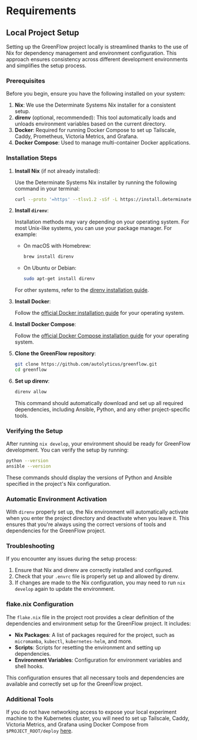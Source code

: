 # Requirements

## Local Project Setup

Setting up the GreenFlow project locally is streamlined thanks to the use of Nix for dependency management and environment configuration. This approach ensures consistency across different development environments and simplifies the setup process.

### Prerequisites

Before you begin, ensure you have the following installed on your system:

1. **Nix**: We use the Determinate Systems Nix installer for a consistent setup.
2. **direnv** (optional, recommended): This tool automatically loads and unloads environment variables based on the current directory.
3. **Docker**: Required for running Docker Compose to set up Tailscale, Caddy, Prometheus, Victoria Metrics, and Grafana.
4. **Docker Compose**: Used to manage multi-container Docker applications.

### Installation Steps

1. **Install Nix** (if not already installed):

   Use the Determinate Systems Nix installer by running the following command in your terminal:

   ```bash
   curl --proto '=https' --tlsv1.2 -sSf -L https://install.determinate.systems/nix | sh -s -- install
   ```

2. **Install `direnv`**:

   Installation methods may vary depending on your operating system. For most Unix-like systems, you can use your package manager. For example:

   - On macOS with Homebrew:
     ```bash
     brew install direnv
     ```
   - On Ubuntu or Debian:
     ```bash
     sudo apt-get install direnv
     ```

   For other systems, refer to the [direnv installation guide](https://direnv.net/docs/installation.html).

3. **Install Docker**:

   Follow the [official Docker installation guide](https://docs.docker.com/get-docker/) for your operating system.

4. **Install Docker Compose**:

   Follow the [official Docker Compose installation guide](https://docs.docker.com/compose/install/) for your operating system.

5. **Clone the GreenFlow repository**:

   ```bash
   git clone https://github.com/autolyticus/greenflow.git
   cd greenflow
   ```

6. **Set up direnv**:

   ```bash
   direnv allow
   ```

   This command should automatically download and set up all required dependencies, including Ansible, Python, and any other project-specific tools.

### Verifying the Setup

After running `nix develop`, your environment should be ready for GreenFlow development. You can verify the setup by running:

```bash
python --version
ansible --version
```

These commands should display the versions of Python and Ansible specified in the project's Nix configuration.

### Automatic Environment Activation

With `direnv` properly set up, the Nix environment will automatically activate when you enter the project directory and deactivate when you leave it. This ensures that you're always using the correct versions of tools and dependencies for the GreenFlow project.

### Troubleshooting

If you encounter any issues during the setup process:

1. Ensure that Nix and direnv are correctly installed and configured.
2. Check that your `.envrc` file is properly set up and allowed by direnv.
3. If changes are made to the Nix configuration, you may need to run `nix develop` again to update the environment.

### flake.nix Configuration

The `flake.nix` file in the project root provides a clear definition of the dependencies and environment setup for the GreenFlow project. It includes:

-   **Nix Packages**: A list of packages required for the project, such as `micromamba`, `kubectl`, `kubernetes-helm`, and more.
-   **Scripts**: Scripts for resetting the environment and setting up dependencies.
-   **Environment Variables**: Configuration for environment variables and shell hooks.

This configuration ensures that all necessary tools and dependencies are available and correctly set up for the GreenFlow project.

### Additional Tools

If you do not have networking access to expose your local experiment machine to the Kubernetes cluster, you will need to set up Tailscale, Caddy, Victoria Metrics, and Grafana using Docker Compose from `$PROJECT_ROOT/deploy` [here](./prometheus-setup.md).
